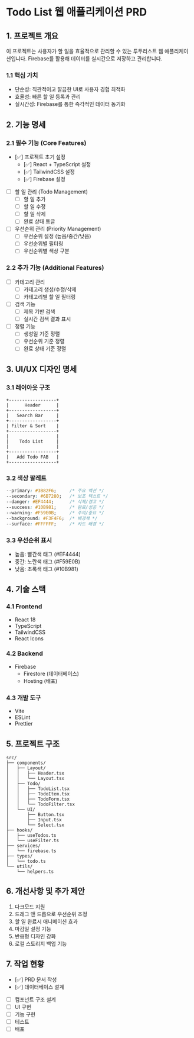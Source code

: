 # Todo List 웹 애플리케이션 PRD

## 1. 프로젝트 개요
이 프로젝트는 사용자가 할 일을 효율적으로 관리할 수 있는 투두리스트 웹 애플리케이션입니다. Firebase를 활용해 데이터를 실시간으로 저장하고 관리합니다.

### 1.1 핵심 가치
- 단순성: 직관적이고 깔끔한 UI로 사용자 경험 최적화
- 효율성: 빠른 할 일 등록과 관리
- 실시간성: Firebase를 통한 즉각적인 데이터 동기화

## 2. 기능 명세

### 2.1 필수 기능 (Core Features)
- [✅] 프로젝트 초기 설정
  - [✅] React + TypeScript 설정
  - [✅] TailwindCSS 설정
  - [✅] Firebase 설정

- [ ] 할 일 관리 (Todo Management)
  - [ ] 할 일 추가
  - [ ] 할 일 수정
  - [ ] 할 일 삭제
  - [ ] 완료 상태 토글

- [ ] 우선순위 관리 (Priority Management)
  - [ ] 우선순위 설정 (높음/중간/낮음)
  - [ ] 우선순위별 필터링
  - [ ] 우선순위별 색상 구분

### 2.2 추가 기능 (Additional Features)
- [ ] 카테고리 관리
  - [ ] 카테고리 생성/수정/삭제
  - [ ] 카테고리별 할 일 필터링

- [ ] 검색 기능
  - [ ] 제목 기반 검색
  - [ ] 실시간 검색 결과 표시

- [ ] 정렬 기능
  - [ ] 생성일 기준 정렬
  - [ ] 우선순위 기준 정렬
  - [ ] 완료 상태 기준 정렬

## 3. UI/UX 디자인 명세

### 3.1 레이아웃 구조
```
+------------------+
|      Header      |
+------------------+
|   Search Bar     |
+------------------+
| Filter & Sort    |
+------------------+
|                  |
|    Todo List     |
|                  |
+------------------+
|   Add Todo FAB   |
+------------------+
```

### 3.2 색상 팔레트
```css
--primary: #3B82F6;     /* 주요 액션 */
--secondary: #6B7280;   /* 보조 텍스트 */
--danger: #EF4444;      /* 삭제/경고 */
--success: #10B981;     /* 완료/성공 */
--warning: #F59E0B;     /* 주의/중요 */
--background: #F3F4F6;  /* 배경색 */
--surface: #FFFFFF;     /* 카드 배경 */
```

### 3.3 우선순위 표시
- 높음: 빨간색 태그 (#EF4444)
- 중간: 노란색 태그 (#F59E0B)
- 낮음: 초록색 태그 (#10B981)

## 4. 기술 스택

### 4.1 Frontend
- React 18
- TypeScript
- TailwindCSS
- React Icons

### 4.2 Backend
- Firebase
  - Firestore (데이터베이스)
  - Hosting (배포)

### 4.3 개발 도구
- Vite
- ESLint
- Prettier

## 5. 프로젝트 구조
```
src/
├── components/
│   ├── Layout/
│   │   ├── Header.tsx
│   │   └── Layout.tsx
│   ├── Todo/
│   │   ├── TodoList.tsx
│   │   ├── TodoItem.tsx
│   │   ├── TodoForm.tsx
│   │   └── TodoFilter.tsx
│   └── UI/
│       ├── Button.tsx
│       ├── Input.tsx
│       └── Select.tsx
├── hooks/
│   ├── useTodos.ts
│   └── useFilter.ts
├── services/
│   └── firebase.ts
├── types/
│   └── todo.ts
└── utils/
    └── helpers.ts
```

## 6. 개선사항 및 추가 제안
1. 다크모드 지원
2. 드래그 앤 드롭으로 우선순위 조정
3. 할 일 완료시 애니메이션 효과
4. 마감일 설정 기능
5. 반응형 디자인 강화
6. 로컬 스토리지 백업 기능

## 7. 작업 현황
- [✅] PRD 문서 작성
- [✅] 데이터베이스 설계
- [ ] 컴포넌트 구조 설계
- [ ] UI 구현
- [ ] 기능 구현
- [ ] 테스트
- [ ] 배포